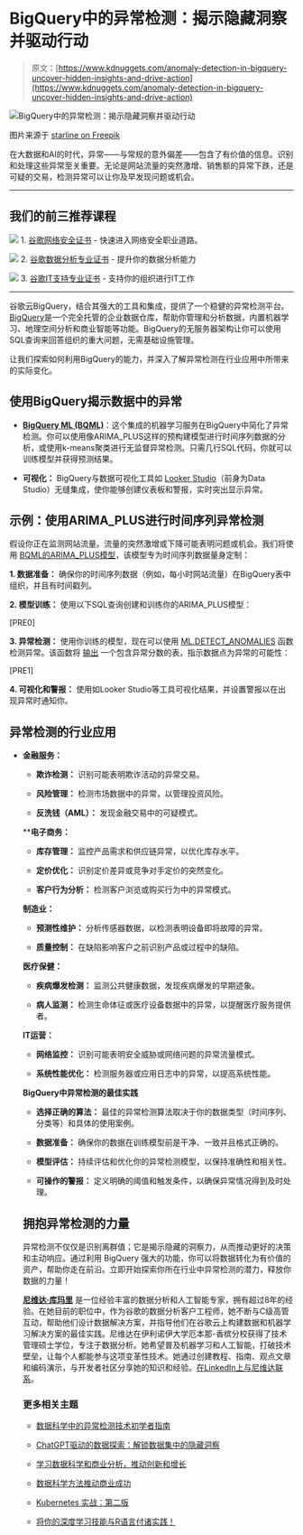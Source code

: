 # BigQuery中的异常检测：揭示隐藏洞察并驱动行动

> 原文：[https://www.kdnuggets.com/anomaly-detection-in-bigquery-uncover-hidden-insights-and-drive-action](https://www.kdnuggets.com/anomaly-detection-in-bigquery-uncover-hidden-insights-and-drive-action)

![BigQuery中的异常检测：揭示隐藏洞察并驱动行动](../Images/4678b39cad81c7ac5ce342d3bce83e15.png)

图片来源于 [starline on Freepik](https://www.freepik.com/free-vector/cloud-computing-polygonal-wireframe-technology-concept_12071198.htm#fromView=search&page=1&position=25&uuid=c85b9e72-78ba-43df-97cf-1432b47a234f)

在大数据和AI的时代，异常——与常规的意外偏差——包含了有价值的信息。识别和处理这些异常至关重要。无论是网站流量的突然激增、销售额的异常下跌，还是可疑的交易，检测异常可以让你及早发现问题或机会。

* * *

## 我们的前三推荐课程

![](../Images/0244c01ba9267c002ef39d4907e0b8fb.png) 1\. [谷歌网络安全证书](https://www.kdnuggets.com/google-cybersecurity) - 快速进入网络安全职业道路。

![](../Images/e225c49c3c91745821c8c0368bf04711.png) 2\. [谷歌数据分析专业证书](https://www.kdnuggets.com/google-data-analytics) - 提升你的数据分析能力

![](../Images/0244c01ba9267c002ef39d4907e0b8fb.png) 3\. [谷歌IT支持专业证书](https://www.kdnuggets.com/google-itsupport) - 支持你的组织进行IT工作

* * *

谷歌云BigQuery，结合其强大的工具和集成，提供了一个稳健的异常检测平台。[BigQuery](https://cloud.google.com/bigquery/docs/introduction)是一个完全托管的企业数据仓库，帮助你管理和分析数据，内置机器学习、地理空间分析和商业智能等功能。BigQuery的无服务器架构让你可以使用SQL查询来回答组织的重大问题，无需基础设施管理。

让我们探索如何利用BigQuery的能力，并深入了解异常检测在行业应用中所带来的实际变化。

## 使用BigQuery揭示数据中的异常

+   [**BigQuery ML (BQML)**](https://cloud.google.com/bigquery/docs/bqml-introduction)：这个集成的机器学习服务在BigQuery中简化了异常检测。你可以使用像ARIMA_PLUS这样的预构建模型进行时间序列数据的分析，或使用k-means聚类进行无监督异常检测。只需几行SQL代码，你就可以训练模型并获得预测结果。

+   **可视化：** BigQuery与数据可视化工具如 [Looker Studio](https://cloud.google.com/looker-studio?e=48754805&hl=en)（前身为Data Studio）无缝集成，使你能够创建仪表板和警报，实时突出显示异常。

## 示例：使用ARIMA_PLUS进行时间序列异常检测

假设你正在监测网站流量。流量的突然激增或下降可能表明问题或机会。我们将使用 [BQML的ARIMA_PLUS模型](https://cloud.google.com/bigquery/docs/reference/standard-sql/bigqueryml-syntax-create-time-series)，该模型专为时间序列数据量身定制：

**1. 数据准备：** 确保你的时间序列数据（例如，每小时网站流量）在BigQuery表中组织，并且有时间戳列。

**2. 模型训练：** 使用以下SQL查询创建和训练你的ARIMA_PLUS模型：

[PRE0]

**3. 异常检测：** 使用你训练的模型，现在可以使用 [ML.DETECT_ANOMALIES](https://cloud.google.com/bigquery/docs/reference/standard-sql/bigqueryml-syntax-detect-anomalies) 函数检测异常。该函数将 [输出](https://cloud.google.com/bigquery/docs/reference/standard-sql/bigqueryml-syntax-detect-anomalies#output) 一个包含异常分数的表，指示数据点为异常的可能性：

[PRE1]

**4. 可视化和警报：** 使用如Looker Studio等工具可视化结果，并设置警报以在出现异常时通知你。

## 异常检测的行业应用

+   **金融服务：**

    +   **欺诈检测：** 识别可能表明欺诈活动的异常交易。

    +   **风险管理：** 检测市场数据中的异常，以管理投资风险。

    +   **反洗钱（AML）：** 发现金融交易中的可疑模式。

    ****电子商务：**

    +   **库存管理：** 监控产品需求和供应链异常，以优化库存水平。

    +   **定价优化：** 识别定价差异或竞争对手定价的突然变化。

    +   **客户行为分析：** 检测客户浏览或购买行为中的异常模式。

    **制造业：**

    +   **预测性维护：** 分析传感器数据，以检测表明设备即将故障的异常。

    +   **质量控制：** 在缺陷影响客户之前识别产品或过程中的缺陷。

    **医疗保健：**

    +   **疾病爆发检测：** 监测公共健康数据，发现疾病爆发的早期迹象。

    +   **病人监测：** 检测生命体征或医疗设备数据中的异常，以提醒医疗服务提供者。

    **IT运营：**

    +   **网络监控：** 识别可能表明安全威胁或网络问题的异常流量模式。

    +   **系统性能优化：** 检测服务器或应用日志中的异常，以提高系统性能。

    **BigQuery中异常检测的最佳实践**

    +   **选择正确的算法：** 最佳的异常检测算法取决于你的数据类型（时间序列、分类等）和具体的使用案例。

    +   **数据准备：** 确保你的数据在训练模型前是干净、一致并且格式正确的。

    +   **模型评估：** 持续评估和优化你的异常检测模型，以保持准确性和相关性。

    +   **可操作的警报：** 定义明确的阈值和触发条件，以确保异常情况得到及时处理。

    ## 拥抱异常检测的力量

    异常检测不仅仅是识别离群值；它是揭示隐藏的洞察力，从而推动更好的决策和主动响应。通过利用 BigQuery 强大的功能，你可以将数据转化为有价值的资产，帮助你走在前沿。立即开始探索你所在行业中异常检测的潜力，释放你数据的力量！

    **[尼维达·库玛里](https://www.linkedin.com/in/nivedita-kumari/)** 是一位经验丰富的数据分析和人工智能专家，拥有超过8年的经验。在她目前的职位中，作为谷歌的数据分析客户工程师，她不断与C级高管互动，帮助他们设计数据解决方案，并指导他们在谷歌云上构建数据和机器学习解决方案的最佳实践。尼维达在伊利诺伊大学厄本那-香槟分校获得了技术管理硕士学位，专注于数据分析。她希望普及机器学习和人工智能，打破技术壁垒，让每个人都能参与这项变革性技术。她通过创建教程、指南、观点文章和编码演示，与开发者社区分享她的知识和经验。[在LinkedIn上与尼维达联系](https://www.linkedin.com/in/nivedita-kumari/)。

    ### 更多相关主题

    +   [数据科学中的异常检测技术初学者指南](https://www.kdnuggets.com/2023/05/beginner-guide-anomaly-detection-techniques-data-science.html)

    +   [ChatGPT驱动的数据探索：解锁数据集中的隐藏洞察](https://www.kdnuggets.com/2023/07/chatgptpowered-data-exploration-unlock-hidden-insights-dataset.html)

    +   [学习数据科学和商业分析，推动创新和增长](https://www.kdnuggets.com/2023/08/learn-data-science-business-analytics-drive-innovation-growth.html)

    +   [数据科学方法推动商业成功](https://www.kdnuggets.com/2023/10/nwu-data-science-methods-drive-business-success)

    +   [Kubernetes 实战：第二版](https://www.kdnuggets.com/2022/03/manning-kubernetes-action-second-edition.html)

    +   [将你的深度学习技能与R语言付诸实践！](https://www.kdnuggets.com/2022/08/manning-deep-learning-skills-r-action.html)

